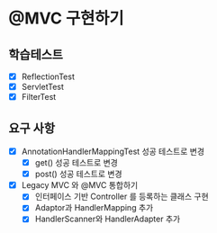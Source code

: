 # @MVC 구현하기

## 학습테스트
- [x] ReflectionTest
- [x] ServletTest
- [x] FilterTest

## 요구 사항
- [x] AnnotationHandlerMappingTest 성공 테스트로 변경
  - [x] get() 성공 테스트로 변경
  - [x] post() 성공 테스트로 변경

- [x] Legacy MVC 와 @MVC 통합하기
  - [x] 인터페이스 기반 Controller 를 등록하는 클래스 구현
  - [x] Adaptor과 HandlerMapping 추가
  - [x] HandlerScanner와 HandlerAdapter 추가

